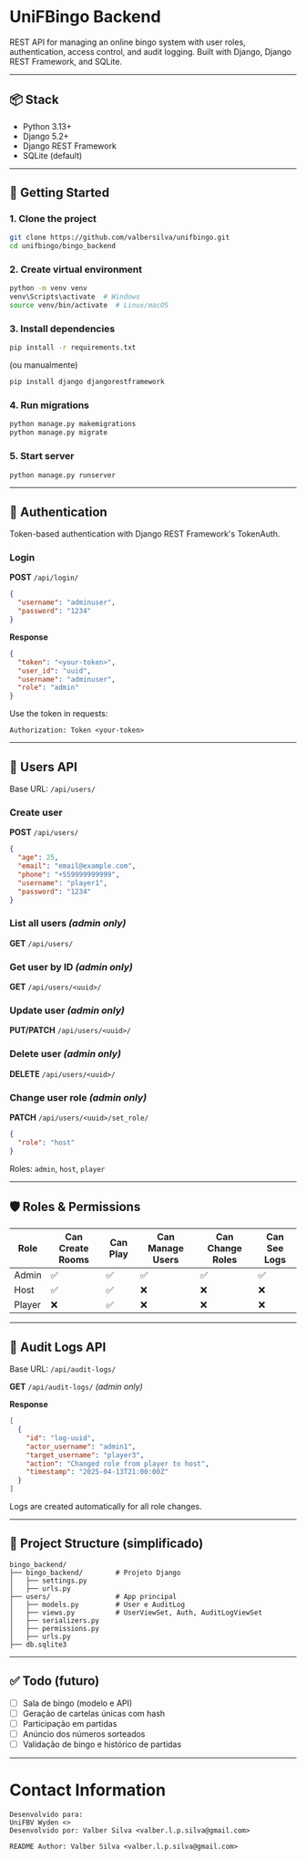 # UniFBingo Backend

REST API for managing an online bingo system with user roles, authentication, access control, and audit logging. Built with Django, Django REST Framework, and SQLite.

---

## 📦 Stack

- Python 3.13+
- Django 5.2+
- Django REST Framework
- SQLite (default)

---

## 🚀 Getting Started

### 1. Clone the project
```bash
git clone https://github.com/valbersilva/unifbingo.git
cd unifbingo/bingo_backend
```

### 2. Create virtual environment
```bash
python -m venv venv
venv\Scripts\activate  # Windows
source venv/bin/activate  # Linux/macOS
```

### 3. Install dependencies
```bash
pip install -r requirements.txt
```

(ou manualmente)
```bash
pip install django djangorestframework
```

### 4. Run migrations
```bash
python manage.py makemigrations
python manage.py migrate
```

### 5. Start server
```bash
python manage.py runserver
```

---

## 🔐 Authentication

Token-based authentication with Django REST Framework's TokenAuth.

### Login
**POST** `/api/login/`
```json
{
  "username": "adminuser",
  "password": "1234"
}
```
**Response**
```json
{
  "token": "<your-token>",
  "user_id": "uuid",
  "username": "adminuser",
  "role": "admin"
}
```
Use the token in requests:
```
Authorization: Token <your-token>
```

---

## 👥 Users API

Base URL: `/api/users/`

### Create user
**POST** `/api/users/`
```json
{
  "age": 25,
  "email": "email@example.com",
  "phone": "+559999999999",
  "username": "player1",
  "password": "1234"
}
```

### List all users *(admin only)*
**GET** `/api/users/`

### Get user by ID *(admin only)*
**GET** `/api/users/<uuid>/`

### Update user *(admin only)*
**PUT/PATCH** `/api/users/<uuid>/`

### Delete user *(admin only)*
**DELETE** `/api/users/<uuid>/`

### Change user role *(admin only)*
**PATCH** `/api/users/<uuid>/set_role/`
```json
{
  "role": "host"
}
```
Roles: `admin`, `host`, `player`

---

## 🛡️ Roles & Permissions

| Role     | Can Create Rooms | Can Play | Can Manage Users | Can Change Roles | Can See Logs |
|----------|------------------|----------|------------------|------------------|---------------|
| Admin    | ✅               | ✅       | ✅               | ✅               | ✅            |
| Host     | ✅               | ✅       | ❌               | ❌               | ❌            |
| Player   | ❌               | ✅       | ❌               | ❌               | ❌            |

---

## 📝 Audit Logs API

Base URL: `/api/audit-logs/`

**GET** `/api/audit-logs/` *(admin only)*

**Response**
```json
[
  {
    "id": "log-uuid",
    "actor_username": "admin1",
    "target_username": "player3",
    "action": "Changed role from player to host",
    "timestamp": "2025-04-13T21:00:00Z"
  }
]
```

Logs are created automatically for all role changes.

---

## 📂 Project Structure (simplificado)

```
bingo_backend/
├── bingo_backend/        # Projeto Django
│   ├── settings.py
│   ├── urls.py
├── users/                # App principal
│   ├── models.py         # User e AuditLog
│   ├── views.py          # UserViewSet, Auth, AuditLogViewSet
│   ├── serializers.py
│   ├── permissions.py
│   ├── urls.py
├── db.sqlite3
```

---

## ✅ Todo (futuro)

- [ ] Sala de bingo (modelo e API)
- [ ] Geração de cartelas únicas com hash
- [ ] Participação em partidas
- [ ] Anúncio dos números sorteados
- [ ] Validação de bingo e histórico de partidas

---

# Contact Information

```
Desenvolvido para:
UniFBV Wyden <>
Desenvolvido por: Valber Silva <valber.l.p.silva@gmail.com>

README Author: Valber Silva <valber.l.p.silva@gmail.com>
```